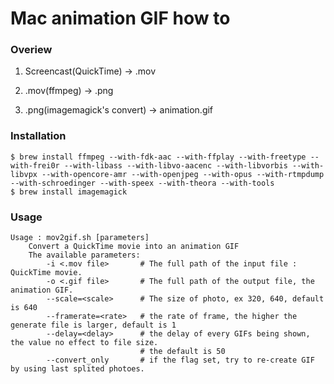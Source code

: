 
Mac animation GIF how to 
=========================

### Overiew 

1. Screencast(QuickTime) -> .mov

2. .mov(ffmpeg) -> .png 

3. .png(imagemagick's convert) -> animation.gif

### Installation

```
$ brew install ffmpeg --with-fdk-aac --with-ffplay --with-freetype --with-frei0r --with-libass --with-libvo-aacenc --with-libvorbis --with-libvpx --with-opencore-amr --with-openjpeg --with-opus --with-rtmpdump --with-schroedinger --with-speex --with-theora --with-tools
$ brew install imagemagick
```

### Usage

```
Usage : mov2gif.sh [parameters]
    Convert a QuickTime movie into an animation GIF
    The available parameters:
        -i <.mov file>       # The full path of the input file : QuickTime movie.
        -o <.gif file>       # The full path of the output file, the animation GIF.
        --scale=<scale>      # The size of photo, ex 320, 640, default is 640
        --framerate=<rate>   # the rate of frame, the higher the generate file is larger, default is 1
        --delay=<delay>      # the delay of every GIFs being shown, the value no effect to file size.
                             # the default is 50
        --convert_only       # if the flag set, try to re-create GIF by using last splited photoes.
```
